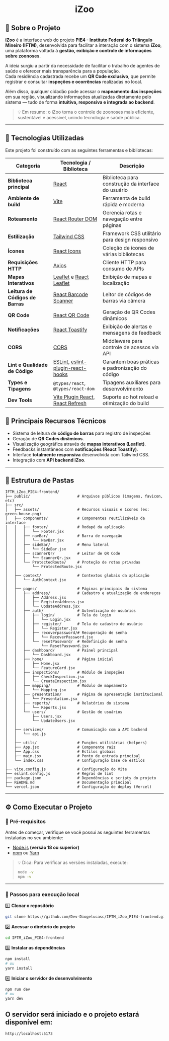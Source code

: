 <h1 align="center"> iZoo</h1>

<!-- <p align="center">
  <strong>Interface web desenvolvida em React para o sistema iZoo - Projeto Integrador PIE4 (IFTM)</strong>
</p>

<p align="center">
  <a href="https://react.dev/"><img src="https://img.shields.io/badge/React-18.2.0-61dafb?style=flat&logo=react&logoColor=white"></a>
  <a href="https://vitejs.dev/"><img src="https://img.shields.io/badge/Vite-5.0+-646CFF?style=flat&logo=vite&logoColor=white"></a>
  <a href="https://www.npmjs.com/"><img src="https://img.shields.io/badge/npm-10+-CB3837?style=flat&logo=npm&logoColor=white"></a>
  <a href="LICENSE"><img src="https://img.shields.io/badge/Licença-MIT-green.svg?style=flat"></a>
</p>

--- -->

## 📖 Sobre o Projeto

**iZoo** é a interface web do projeto **PIE4 - Instituto Federal do Triângulo Mineiro (IFTM)**, desenvolvida para facilitar a interação com o sistema **iZoo**, uma plataforma voltada à **gestão, exibição e controle de informações sobre zoonoses**.

A ideia surgiu a partir da necessidade de facilitar o trabalho de agentes de saúde e oferecer mais transparência para a população.  
Cada residência cadastrada recebe um **QR Code exclusivo**, que permite registrar e consultar **inspeções e ocorrências** realizadas no local.

Além disso, qualquer cidadão pode acessar o **mapeamento das inspeções** em sua região, visualizando informações atualizadas diretamente pelo sistema — tudo de forma **intuitiva, responsiva e integrada ao backend**.

> 💡 Em resumo: o iZoo torna o controle de zoonoses mais eficiente, sustentável e acessível, unindo tecnologia e saúde pública.

---

## 🚀 Tecnologias Utilizadas

Este projeto foi construído com as seguintes ferramentas e bibliotecas:

| Categoria                           | Tecnologia / Biblioteca                                                                                                                             | Descrição                                          |
| ----------------------------------- | --------------------------------------------------------------------------------------------------------------------------------------------------- | -------------------------------------------------- |
| **Biblioteca principal**         | [React](https://react.dev/)                                                                                                                         | Biblioteca para construção da interface do usuário |
| **Ambiente de build**            | [Vite](https://vitejs.dev/)                                                                                                                         | Ferramenta de build rápida e moderna               |
| **Roteamento**                   | [React Router DOM](https://reactrouter.com/)                                                                                                        | Gerencia rotas e navegação entre páginas           |
| **Estilização**                  | [Tailwind CSS](https://tailwindcss.com/)                                                                                                            | Framework CSS utilitário para design responsivo    |
| **Ícones**                       | [React Icons](https://react-icons.github.io/react-icons/)                                                                                           | Coleção de ícones de várias bibliotecas            |
| **Requisições HTTP**             | [Axios](https://axios-http.com/)                                                                                                                    | Cliente HTTP para consumo de APIs                  |
| **Mapas Interativos**            | [Leaflet](https://leafletjs.com/) e [React Leaflet](https://react-leaflet.js.org/)                                                                  | Exibição de mapas e localização                    |
| **Leitura de Códigos de Barras** | [React Barcode Scanner](https://www.npmjs.com/package/@thewirv/react-barcode-scanner)                                                               | Leitor de códigos de barras via câmera             |
| **QR Code**                      | [React QR Code](https://www.npmjs.com/package/react-qr-code)                                                                                        | Geração de QR Codes dinâmicos                      |
| **Notificações**                 | [React Toastify](https://fkhadra.github.io/react-toastify/introduction)                                                                             | Exibição de alertas e mensagens de feedback        |
| **CORS**                         | [CORS](https://www.npmjs.com/package/cors)                                                                                                          | Middleware para controle de acessos via API        |
| **Lint e Qualidade de Código**   | [ESLint](https://eslint.org/), [eslint-plugin-react-hooks](https://www.npmjs.com/package/eslint-plugin-react-hooks)                                 | Garantem boas práticas e padronização do código    |
| **Types e Tipagens**             | `@types/react`, `@types/react-dom`                                                                                                                  | Tipagens auxiliares para desenvolvimento           |
| **Dev Tools**                    | [Vite Plugin React](https://www.npmjs.com/package/@vitejs/plugin-react), [React Refresh](https://www.npmjs.com/package/eslint-plugin-react-refresh) | Suporte ao hot reload e otimização do build        |

## 🧠 Principais Recursos Técnicos

- Sistema de leitura de **código de barras** para registro de inspeções
- Geração de **QR Codes dinâmicos**.
- Visualização geográfica através de **mapas interativos (Leaflet)**.
- Feedbacks instantâneos com **notificações (React Toastify)**.
- Interface **totalmente responsiva** desenvolvida com Tailwind CSS.
- Integração com **API backend iZoo**.

---

## 📁 Estrutura de Pastas

```
IFTM_iZoo_PIE4-frontend/
├── public/                     # Arquivos públicos (imagens, favicon, etc)
├── src/
│   ├── assets/                 # Recursos visuais e ícones (ex: green-house.png)
│   ├── components/             # Componentes reutilizáveis da interface
│   │   ├── footer/             # Rodapé da aplicação
│   │   │   └── Footer.jsx
│   │   ├── navBar/             # Barra de navegação
│   │   │   └── NavBar.jsx
│   │   ├── sideBar/            # Menu lateral
│   │   │   └── SideBar.jsx
│   │   ├── scannerQr/          # Leitor de QR Code
│   │   │   └── ScannerQr.jsx
│   │   └── ProtectedRoute/     # Proteção de rotas privadas
│   │       └── ProtectedRoute.jsx
│   │
│   ├── context/                # Contextos globais da aplicação
│   │   └── AuthContext.jsx
│   │
│   ├── pages/                  # Páginas principais do sistema
│   │   ├── address/            # Cadastro e atualização de endereços
│   │   │   ├── Address.jsx
│   │   │   ├── RegisterAddress.jsx
│   │   │   └── UpdateAddress.jsx
│   │   ├── auth/               # Autenticação de usuários
│   │   │   ├── login/          # Tela de login
│   │   │   │   └── Login.jsx
│   │   │   ├── register/       # Tela de cadastro de usuário
│   │   │   │   └── Register.jsx
│   │   │   ├── recoverpassword/# Recuperação de senha
│   │   │   │   └── RecoverPassword.jsx
│   │   │   └── resetPassword/  # Redefinição de senha
│   │   │       └── ResetPassword.jsx
│   │   ├── dashboard/          # Painel principal
│   │   │   └── Dashboard.jsx
│   │   ├── home/               # Página inicial
│   │   │   ├── Home.jsx
│   │   │   └── FeatureCard.jsx
│   │   ├── inspections/        # Módulo de inspeções
│   │   │   ├── CheckInspection.jsx
│   │   │   └── CreateInspection.jsx
│   │   ├── mapping/            # Módulo de mapeamento
│   │   │   └── Mapping.jsx
│   │   ├── presentation/       # Página de apresentação institucional
│   │   │   └── Presentation.jsx
│   │   ├── reports/            # Relatórios do sistema
│   │   │   └── Reports.jsx
│   │   └── users/              # Gestão de usuários
│   │       ├── Users.jsx
│   │       └── UpdateUsers.jsx
│   │
│   ├── services/               # Comunicação com a API backend
│   │   └── api.js
│   │
│   ├── utils/                  # Funções utilitárias (helpers)
│   ├── App.jsx                 # Componente raiz
│   ├── App.css                 # Estilos globais
│   ├── main.jsx                # Ponto de entrada principal
│   └── index.css               # Configuração base de estilos
│
├── vite.config.js              # Configuração do Vite
├── eslint.config.js            # Regras de lint
├── package.json                # Dependências e scripts do projeto
├── README.md                   # Documentação principal
└── vercel.json                 # Configuração de deploy (Vercel)

```

---

## ⚙️ Como Executar o Projeto

### 🔹 Pré-requisitos

Antes de começar, verifique se você possui as seguintes ferramentas instaladas no seu ambiente:

- [Node.js](https://nodejs.org/en/) **(versão 18 ou superior)**
- [npm](https://www.npmjs.com/) ou [Yarn](https://yarnpkg.com/)

> 💡 Dica: Para verificar as versões instaladas, execute:
>
> ```bash
> node -v
> npm -v
> ```

---

### 🔹 Passos para execução local

1️⃣ **Clonar o repositório**

```bash
git clone https://github.com/Dev-Diogelucasc/IFTM_iZoo_PIE4-frontend.git
```

2️⃣ **Acessar o diretório do projeto**

```bash
cd IFTM_iZoo_PIE4-frontend
```

3️⃣ **Instalar as dependências**

```bash
npm install
# ou
yarn install
```

4️⃣ **Iniciar o servidor de desenvolvimento**

```bash
npm run dev
# ou
yarn dev
```

## O servidor será iniciado e o projeto estará disponível em:

```bash
http://localhost:5173
```
